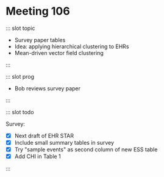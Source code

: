 # Meeting 106

<Meeting index="106" members="Bob, Mohammed, Wang" date="4 Jan 2021 11:00" nextDate="11 Jan 2021 11:00">

::: slot topic

- Survey paper tables
- Idea: applying hierarchical clustering to EHRs
- Mean-driven vector field clustering

:::

::: slot prog

- Bob reviews survey paper

:::

::: slot todo

Survey:

- [x] Next draft of EHR STAR
- [x] Include small summary tables in survey
- [x] Try "sample events" as second column of new ESS table
- [x] Add CHI in Table 1

:::

</Meeting>
